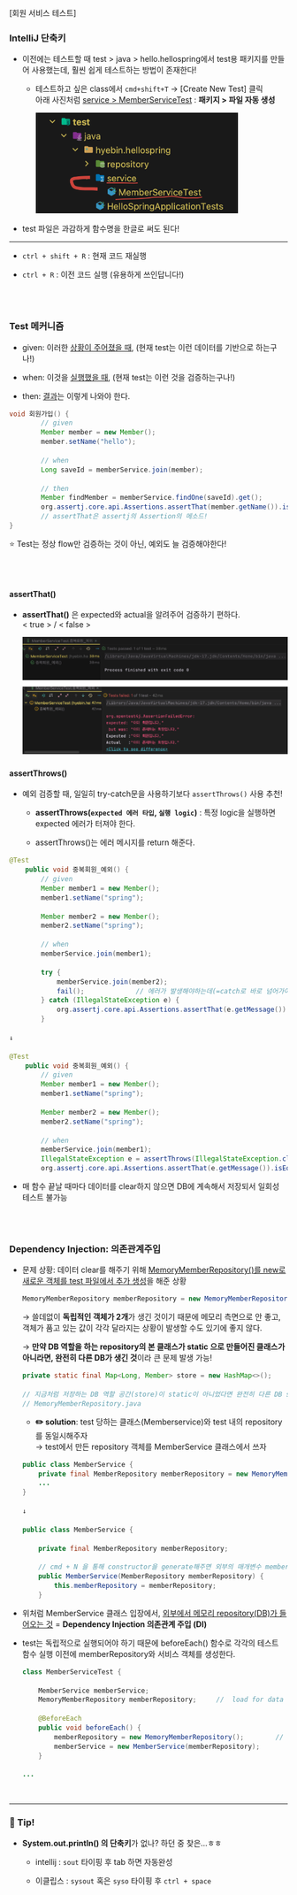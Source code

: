 [회원 서비스 테스트]

### IntelliJ 단축키

- 이전에는 테스트할 때 test > java > hello.hellospring에서 test용 패키지를 만들어 사용했는데, 훨씬 쉽게 테스트하는 방법이 존재한다!
  
  - 테스트하고 싶은 class에서 `cmd+shift+T` → [Create New Test] 클릭 <br>
    아래 사진처럼 <u>service > MemberServiceTest</u> : **패키지 > 파일 자동 생성**
    
    <img src='./img/04.03_img1.png'>
    
- test 파일은 과감하게 함수명을 한글로 써도 된다!
  

---

- `ctrl + shift + R` : 현재 코드 재실행
  
- `ctrl + R` : 이전 코드 실행 (유용하게 쓰인답니다!)

<br><br>

### Test 메커니즘

- given: 이러한 <u>상황이 주어졌을 때</u>, (현재 test는 이런 데이터를 기반으로 하는구나!)
  
- when: 이것을 <u>실행했을 때</u>, (현재 test는 이런 것을 검증하는구나!)
  
- then: <u>결과</u>는 이렇게 나와야 한다.
  

```java
void 회원가입() {
        // given
        Member member = new Member();
        member.setName("hello");

        // when
        Long saveId = memberService.join(member);

        // then
        Member findMember = memberService.findOne(saveId).get();
        org.assertj.core.api.Assertions.assertThat(member.getName()).isEqualTo(findMember.getName());
        // assertThat은 assertj의 Assertion의 메소드!    
}
```

⭐️ Test는 정상 flow만 검증하는 것이 아닌, 예외도 늘 검증해야한다!

<br><br>

#### assertThat()

- **assertThat()** 은 expected와 actual을 알려주어 검증하기 편하다. <br>
  < true > / < false >
  
  <img src='./img/04.03_img.png'>
  

#### assertThrows()

- 예외 검증할 때, 일일히 try-catch문을 사용하기보다 `assertThrows()` 사용 추천!
  
  - **assertThrows(`expected 에러 타입`, `실행 logic`)** : 특정 logic을 실행하면 expected 에러가 터져야 한다.
    
  - assertThrows()는 에러 메시지를 return 해준다.
    

```java
@Test
    public void 중복회원_예외() {
        // given
        Member member1 = new Member();
        member1.setName("spring");

        Member member2 = new Member();
        member2.setName("spring");

        // when
        memberService.join(member1);

        try {
            memberService.join(member2);
            fail();             // 에러가 발생해야하는데(=catch로 바로 넘어가야 하는데) join()이 수행되면 fail() -> 실패한 것임
        } catch (IllegalStateException e) {
            org.assertj.core.api.Assertions.assertThat(e.getMessage()).isEqualTo("이미 존재하는 회원입니다.");
        }

↓

@Test
    public void 중복회원_예외() {
        // given
        Member member1 = new Member();
        member1.setName("spring");

        Member member2 = new Member();
        member2.setName("spring");

        // when
        memberService.join(member1);
        IllegalStateException e = assertThrows(IllegalStateException.class, () -> memberService.join(member2));
        org.assertj.core.api.Assertions.assertThat(e.getMessage()).isEqualTo("이미 존재하는 회원입니다.");
```

- 매 함수 끝날 때마다 데이터를 clear하지 않으면 DB에 계속해서 저장되서 일회성 테스트 불가능
  
<br><br>

### Dependency Injection: 의존관계주입

- 문제 상황: 데이터 clear를 해주기 위해 <u>MemoryMemberRepository()를 new로 새로운 객체를 test 파일에서 추가 생성</u>을 해준 상황
  
  ```java
  MemoryMemberRepository memberRepository = new MemoryMemberRepository();     //  load for data clear after each method finished
  ```
  
  → 쓸데없이 **독립적인 객체가 2개**가 생긴 것이기 때문에 메모리 측면으로 안 좋고, 객체가 품고 있는 값이 각각 달라지는 상황이 발생할 수도 있기에 좋지 않다.
  
  → **만약 DB 역할을 하는 repository의 본 클래스가 static 으로 만들어진 클래스가 아니라면, 완전히 다른 DB가 생긴 것**이라 큰 문제 발생 가능!
  
  ```java
  private static final Map<Long, Member> store = new HashMap<>();
  
  // 지금처럼 저장하는 DB 역할 공간(store)이 static이 아니었다면 완전히 다른 DB store가 생기는 것
  // MemoryMemberRepository.java
  ```
  
  - **✏️ solution**: test 당하는 클래스(Memberservice)와 test 내의 repository를 동일시해주자 
 <br> → test에서 만든 repository 객체를 MemberService 클래스에서 쓰자
    
  
  ```java
  public class MemberService {
      private final MemberRepository memberRepository = new MemoryMemberRepository();
      ... 
  }
  
  ↓
  
  public class MemberService {
  
      private final MemberRepository memberRepository;
  
      // cmd + N 을 통해 constructor을 generate해주면 외부의 매개변수 memberRepository를 내부에서 사용할 수 있게끔 함수를 자동 생성해주어 편하다!
      public MemberService(MemberRepository memberRepository) {
          this.memberRepository = memberRepository;
      }
  ```
  
- 위처럼 MemberService 클래스 입장에서, <u>외부에서 메모리 repository(DB)가 들어오는 것</u> = **Dependency Injection 의존관계 주입 (DI)**
  
- test는 독립적으로 실행되어야 하기 때문에 beforeEach() 함수로 각각의 테스트 함수 실행 이전에 memberRepository와 서비스 객체를 생성한다.
  
  ```java
  class MemberServiceTest {
  
      MemberService memberService;
      MemoryMemberRepository memberRepository;     //  load for data clear after each method finished
  
      @BeforeEach
      public void beforeEach() {
          memberRepository = new MemoryMemberRepository();        // 매 함수 실행 전마다 객체 생성
          memberService = new MemberService(memberRepository);
      }
  
  ...
  ```
  
<br>

---

### 🍯 Tip!

- **System.out.println() 의 단축키**가 없나? 하던 중 찾은...ㅎㅎ
  
  - intellij : `sout` 타이핑 후 tab 하면 자동완성
    
  - 이클립스 : `sysout` 혹은 `syso` 타이핑 후 `ctrl + space`

